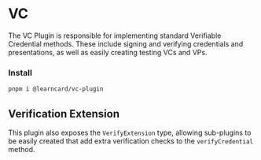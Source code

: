 # VC

The VC Plugin is responsible for implementing standard Verifiable Credential methods. These include signing and verifying credentials and presentations, as well as easily creating testing VCs and VPs.

### Install

```bash
pnpm i @learncard/vc-plugin
```

## Verification Extension

This plugin also exposes the `VerifyExtension` type, allowing sub-plugins to be easily created that add extra verification checks to the `verifyCredential` method.
